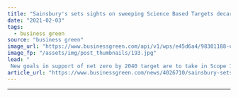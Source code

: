 ```yaml
---
title: "Sainsbury's sets sights on sweeping Science Based Targets decarbonisation plan"
date: "2021-02-03"
tags: 
  - business green
source: "business green"
image_url: "https://www.businessgreen.com/api/v1/wps/e45d6a4/98301188-cd88-4b9b-8ebd-02107b5de77d/1/sainsburys-store-185x114.jpg"
image_fp: "/assets/img/post_thumbnails/193.jpg"
lead: "
 New goals in support of net zero by 2040 target are to take in Scope 1, 2, and 3 emissions ..."
article_url: "https://www.businessgreen.com/news/4026710/sainsbury-sets-sights-sweeping-science-targets-decarbonisation-plan"
---
```


---

